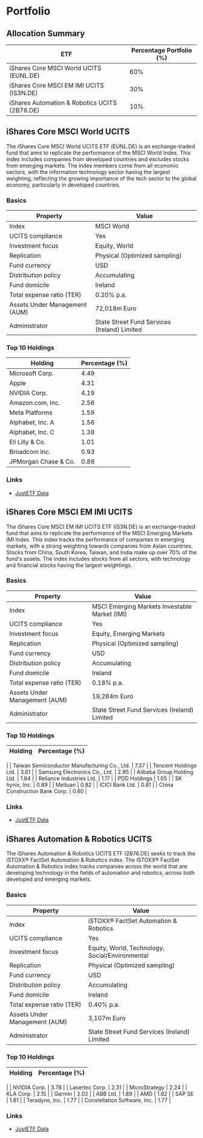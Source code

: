 # Portfolio

## Allocation Summary

| ETF                                           | Percentage Portfolio (%) |
|-----------------------------------------------|--------------------------|
| iShares Core MSCI World UCITS (EUNL.DE)       | 60%                      |
| iShares Core MSCI EM IMI UCITS (IS3N.DE)      | 30%                      |
| iShares Automation & Robotics UCITS (2B76.DE) | 10%                      |

## iShares Core MSCI World UCITS

The iShares Core MSCI World UCITS ETF (EUNL.DE) is an exchange-traded fund that aims to replicate the performance of the
MSCI World Index. This index includes companies from developed countries and excludes stocks from emerging markets. The
index members come from all economic sectors, with the information technology sector having the largest weighting,
reflecting the growing importance of the tech sector to the global economy, particularly in developed countries.

### Basics

| Property                       | Value                                         |
|--------------------------------|-----------------------------------------------|
| Index                          | MSCI World                                    |
| UCITS compliance	              | Yes                                           |
| Investment focus               | Equity, World                                 |
| Replication                    | Physical (Optimized sampling)                 |
| Fund currency                  | USD                                           |
| Distribution policy            | Accumulating                                  |
| Fund domicile                  | Ireland                                       |
| Total expense ratio (TER)      | 0.20% p.a.                                    |
| Assets Under Management (AUM)	 | 72,018m Euro                                  |
| Administrator		                | 	State Street Fund Services (Ireland) Limited |

### Top 10 Holdings

| Holding               | Percentage (%) |
|-----------------------|----------------|
| Microsoft Corp.       | 4.49           |
| Apple                 | 4.31           |
| NVIDIA Corp.          | 4.19           |
| Amazon.com, Inc.      | 2.56           |
| Meta Platforms        | 1.59           |
| Alphabet, Inc. A      | 1.56           |
| Alphabet, Inc. C      | 1.38           |
| Eli Lilly & Co.	      | 1.01           |
| Broadcom Inc.	        | 0.93           |
| JPMorgan Chase & Co.	 | 0.88           |

### Links

- [JustETF Data](https://www.justetf.com/en/etf-profile.html?isin=IE00B4L5Y983#overview)

## iShares Core MSCI EM IMI UCITS

The iShares Core MSCI EM IMI UCITS ETF (IS3N.DE) is an exchange-traded fund that aims to replicate the performance of
the MSCI Emerging Markets IMI Index. This index tracks the performance of companies in emerging markets, with a strong
weighting towards companies from Asian countries. Stocks from China, South Korea, Taiwan, and India make up over 70% of
the fund's assets. The index includes stocks from all sectors, with technology and financial stocks having the largest
weightings.

### Basics

| Property                       | Value                                         |
|--------------------------------|-----------------------------------------------|
| Index                          | MSCI Emerging Markets Investable Market (IMI) |
| UCITS compliance	              | Yes                                           |
| Investment focus               | Equity, Emerging Markets                      |
| Replication                    | Physical (Optimized sampling)                 |
| Fund currency                  | USD                                           |
| Distribution policy            | Accumulating                                  |
| Fund domicile                  | Ireland                                       |
| Total expense ratio (TER)      | 0.18% p.a.                                    |
| Assets Under Management (AUM)	 | 19,284m Euro                                  |
| Administrator		                | 	State Street Fund Services (Ireland) Limited |

### Top 10 Holdings

| Holding                                      | Percentage (%) |
|----------------------------------------------|----------------|
|
| Taiwan Semiconductor Manufacturing Co., Ltd. | 7.37           |
| Tencent Holdings Ltd.                        | 3.61           |
| Samsung Electronics Co., Ltd.                | 2.95           |
| Alibaba Group Holding Ltd.                   | 1.84           |
| Reliance Industries Ltd.                     | 1.17           |
| PDD Holdings                                 | 1.05           |
| SK hynix, Inc.                               | 0.89           |
| Meituan	                                     | 0.82           |
| ICICI Bank Ltd.	                             | 0.81           |
| China Construction Bank Corp.	               | 0.80           |

### Links

- [JustETF Data](https://www.justetf.com/en/etf-profile.html?isin=IE00BKM4GZ66#overview)

## iShares Automation & Robotics UCITS

The iShares Automation & Robotics UCITS ETF (2B76.DE) seeks to track the iSTOXX® FactSet Automation & Robotics index. The iSTOXX® FactSet Automation & Robotics index tracks companies across the world that are developing technology in the fields of automation and robotics, across both developed and emerging markets.

### Basics

| Property                       | Value                                           |
|--------------------------------|-------------------------------------------------|
| Index                          | iSTOXX® FactSet Automation & Robotics           |
| UCITS compliance	              | Yes                                             |
| Investment focus               | Equity, World, Technology, Social/Environmental |
| Replication                    | Physical (Optimized sampling)                   |
| Fund currency                  | USD                                             |
| Distribution policy            | Accumulating                                    |
| Fund domicile                  | Ireland                                         |
| Total expense ratio (TER)      | 0.40% p.a.                                      |
| Assets Under Management (AUM)	 | 3,107m Euro                                     |
| Administrator		                | 	State Street Fund Services (Ireland) Limited   |

### Top 10 Holdings

| Holding                       | Percentage (%) |
|-------------------------------|----------------|
|
| NVIDIA Corp.                  | 3.78           |
| Lasertec Corp.                | 2.31           |
| MicroStrategy                 | 2.24           |
| KLA Corp.                     | 2.15           |
| Garmin                        | 2.02           |
| ABB Ltd.                      | 1.89           |
| AMD                           | 1.82           |
| SAP SE                        | 1.81           |
| Teradyne, Inc.	               | 1.77           |
| Constellation Software, Inc.	 | 1.77           |


### Links

- [JustETF Data](https://www.justetf.com/en/etf-profile.html?isin=IE00BYZK4552#overview)